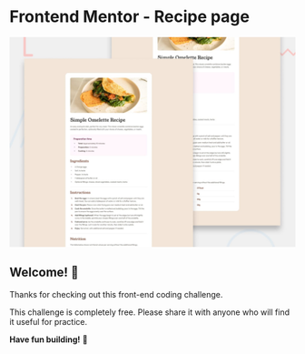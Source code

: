 # Frontend Mentor - Recipe page

![Design preview for the Recipe page coding challenge](./design/desktop-preview.jpg)

## Welcome! 👋

Thanks for checking out this front-end coding challenge.

This challenge is completely free. Please share it with anyone who will find it useful for practice.

**Have fun building!** 🚀
